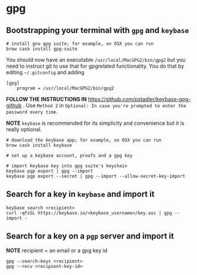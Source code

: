 # gpg

## Bootstrapping your terminal with `gpg` and `keybase`

```shell
# install gnu gpg suite; for example, on OSX you can run
brew cask install gpg-suite
```

You should now have an executable `/usr/local/MacGPG2/bin/gpg2`
but you need to instruct git to use that for gpgrelated functionality.
You do that by editing `~/.gitconfig` and adding

```
[gpg]
    program = /usr/local/MacGPG2/bin/gpg2
```

**FOLLOW THE INSTRUCTIONS IN** https://github.com/pstadler/keybase-gpg-github .
Use `Method 2` in `Optional: In case you're prompted to enter the password every time`.

**NOTE** `keybase` is recommended for its simplicity and convenience but it is really optional.

```shell
# download the keybase app; for example, on OSX you can run
brew cask install keybase

# set up a keybase account, proofs and a gpg key

# import keybase key into gpg suite's keychain
keybase pgp export | gpg --import
keybase pgp export --secret | gpg --import --allow-secret-key-import
```


## Search for a key in `keybase` and import it

```shell
keybase search <recipient>
curl -qfsSL https://keybase.io/<keybase_username>/key.asc | gpg --import -
```


## Search for a key on a `pgp` server and import it

**NOTE** recipient = an email or a gpg key id

```shell
gpg --search-keys <recipient>
gpg --recv <recipient-key-id>
```
